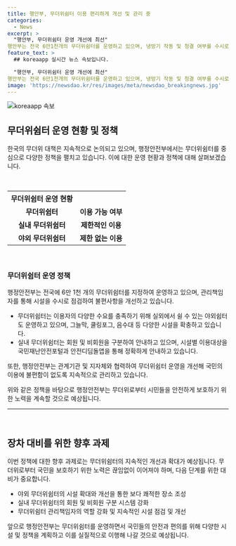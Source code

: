 ```yaml
---
title: 행안부, 무더위쉼터 이용 편리하게 개선 및 관리 중
categories:
  - News
excerpt: >
  "행안부, 무더위쉼터 운영 개선에 최선" 
행안부는 전국 6만1천개의 무더위쉼터를 운영하고 있으며, 냉방기 작동 및 청결 여부를 수시로 점검하고 불편사항 개선에 노력하고 있다. 야외 무더위쉼터에는 그늘막, 쿨링포그, 음수대 등 다양한 시설을 확충할 예정이며, 실내 시설은 이용자의 편의를 위해 이용대상을 구분하여 안내할 계획이다. 또한 관계 기관 및 지자체와 협력하여 무더위쉼터를 지속적으로 개선해 국민의 이용에 불편함이 없도록 관리하겠다고 밝혔다.
feature_text: >
  ## koreaapp 실시간 뉴스 속보입니다.

  "행안부, 무더위쉼터 운영 개선에 최선" 
행안부는 전국 6만1천개의 무더위쉼터를 운영하고 있으며, 냉방기 작동 및 청결 여부를 수시로 점검하고 불편사항 개선에 노력하고 있다. 야외 무더위쉼터에는 그늘막, 쿨링포그, 음수대 등 다양한 시설을 확충할 예정이며, 실내 시설은 이용자의 편의를 위해 이용대상을 구분하여 안내할 계획이다. 또한 관계 기관 및 지자체와 협력하여 무더위쉼터를 지속적으로 개선해 국민의 이용에 불편함이 없도록 관리하겠다고 밝혔다.
image: 'https://newsdao.kr/res/images/meta/newsdao_breakingnews.jpg'
---
```


<p><img src="https://newsdao.kr/res/images/meta/newsdao_breakingnews.jpg" alt="koreaapp 속보" /></p>

<h2 data-ke-size="size26">무더위쉼터 운영 현황 및 정책</h2>

<p data-ke-size="size16">한국의 무더위 대책은 지속적으로 논의되고 있으며, 행정안전부에서는 무더위쉼터를 중심으로 다양한 정책을 펼치고 있습니다. 이에 대한 운영 현황과 정책에 대해 살펴보겠습니다.</p>

<p><br></p>

<table>
    <tr>
        <th>무더위쉼터 운영 현황</th>
    </tr>
    <tr>
        <td style="text-align: center; height: 17px;"><b>무더위쉼터</b></td>
        <td style="text-align: center; height: 17px;"><b>이용 가능 여부</b></td>
    </tr>
    <tr>
        <td style="text-align: center; height: 17px;"><b>실내 무더위쉼터</b></td>
        <td style="text-align: center; height: 17px;"><b>제한적인 이용</b></td>
    </tr>
    <tr>
        <td style="text-align: center; height: 17px;"><b>야외 무더위쉼터</b></td>
        <td style="text-align: center; height: 17px;"><b>제한 없는 이용</b></td>
    </tr>
</table>

<p data-ke-size="size16">&nbsp;</p>

<h3>무더위쉼터 운영 정책</h3>

<p data-ke-size="size16">행정안전부는 전국에 6만 1천 개의 무더위쉼터를 지정하여 운영하고 있으며, 관리책임자를 통해 시설을 수시로 점검하여 불편사항을 개선하고 있습니다.</p>

<ul>
    <li>무더위쉼터는 이용자의 다양한 수요를 충족하기 위해 실외에서 쉴 수 있는 야외쉼터도 운영하고 있으며, 그늘막, 쿨링포그, 음수대 등 다양한 시설을 확충하고 있습니다.</li>
    <li>실내 무더위쉼터는 회원 및 비회원을 구분하여 안내하고 있으며, 시설별 이용대상을 국민재난안전포털과 안전디딤돌앱을 통해 정확하게 안내하고 있습니다.</li>
</ul>

<p data-ke-size="size16">또한, 행정안전부는 관계기관 및 지자체와 협력하여 무더위쉼터 운영을 개선해 국민의 이용에 불편함이 없도록 지속적으로 관리하고 있습니다.</p>

<p data-ke-size="size16">위와 같은 정책을 바탕으로 행정안전부는 무더위로부터 시민들을 안전하게 보호하기 위한 노력을 계속할 것으로 예상됩니다.</p>

<hr>

<p data-ke-size="size16">&nbsp;</p>

<h2 data-ke-size="size26">장차 대비를 위한 향후 과제</h2>

<p data-ke-size="size16">이번 정책에 대한 향후 과제로는 무더위쉼터의 지속적인 개선과 확대가 예상됩니다. 무더위로부터 국민을 보호하기 위한 노력은 끊임없이 이어져야 하며, 다음 단계를 위한 대비가 중요합니다.</p>

<ul>
    <li>야외 무더위쉼터의 시설 확대와 개선을 통한 보다 쾌적한 장소 조성</li>
    <li>실내 무더위쉼터의 회원 및 비회원 구분 시스템 강화</li>
    <li>무더위쉼터 관리책임자의 역할 강화 및 지속적인 시설 점검 및 개선</li>
</ul>

<p data-ke-size="size16">앞으로 행정안전부는 무더위쉼터를 운영하면서 국민들의 안전과 편의를 위해 다양한 시설 및 정책을 계획하고 이를 실질적으로 이행해 나갈 것으로 예상됩니다.</p>

